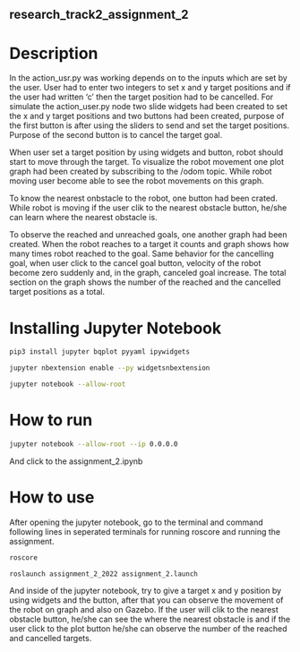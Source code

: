 ## research_track2_assignment_2 ##


# Description #

In the action_usr.py was working depends on to the inputs which are set by the user. User had to enter two integers to set x and y target positions and if the user had written ‘c’ then the target position had to be cancelled. For simulate the action_user.py node two slide widgets had been created to set the x and y target positions and two buttons had been created, purpose of the first button is after using the sliders to send and set the target positions. Purpose of the second button is to cancel the target goal. 

When user set a target position by using widgets and button, robot should start to move through the target. To visualize the robot movement one plot graph had been created by subscribing to the /odom topic. While robot moving user become able to see the robot movements on this graph. 

To know the nearest onbstacle to the robot, one button had been crated. While robot is moving if the user clik to the nearest obstacle button, he/she can learn where the nearest obstacle is. 

To observe the reached and unreached goals, one another graph had been created. When the robot reaches to a target it counts and graph shows how many times robot reached to the goal. Same behavior for the cancelling goal, when user click to the cancel goal button, velocity of the robot become zero suddenly and, in the graph, canceled goal increase. The total section on the graph shows the number of the reached and the cancelled target positions as a total. 

# Installing Jupyter Notebook #

```bash
pip3 install jupyter bqplot pyyaml ipywidgets
```

```bash
jupyter nbextension enable --py widgetsnbextension
```

```bash
jupyter notebook --allow-root
```

# How to run  #

```bash
jupyter notebook --allow-root --ip 0.0.0.0
```
And click to the assignment_2.ipynb


# How to use #

After opening the jupyter notebook, go to the terminal and command following lines in seperated terminals for running roscore and running the assignment. 

```bash
roscore
```

```bash
roslaunch assignment_2_2022 assignment_2.launch
```
And inside of the jupyter notebook, try to give a target x and y position by using widgets and the button, after that you can observe the movement of the robot on graph and also on Gazebo. If the user will clik to the nearest obstacle button, he/she can see the where the nearest obstacle is and if the user click to the plot button he/she can observe the number of the reached and cancelled targets. 
